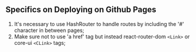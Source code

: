 ## Specifics on Deploying on Github Pages

1. It's necessary to use HashRouter to handle routes by including the '#' character in between pages;
2. Make sure not to use 'a href' tag but instead react-router-dom `<Link>` or core-ui `<CLink>` tags;
